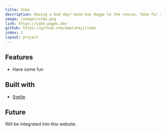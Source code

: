```yaml
---
title: Vibe
description: Having a bad day? Good boy doggo to the rescue. Vibe for 30 seconds!!
image: /images/vibe.png
link: https://vibe.pages.dev
github: https://github.com/amalshaji/vibe
index: 2
layout: project
---
```


## Features

- Have some fun

## Built with

- [Svelte](https://svelte.dev)

## Future

Will be integrated into this website.